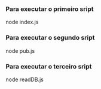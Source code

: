 
### Para executar o primeiro sript
node index.js

### Para executar o segundo sript
node pub.js

### Para executar o terceiro sript
node readDB.js
